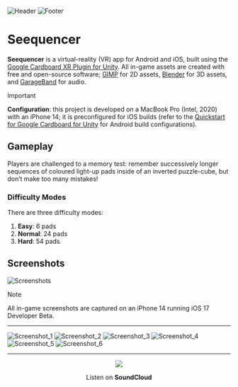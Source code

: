 ![Header](https://github.com/jack-c-lloyd/Seequencer/assets/34939944/bd04e0ba-350e-4610-9252-9e0fd15684ec)
![Footer](https://github.com/jack-c-lloyd/Seequencer/assets/34939944/666673f2-a0ca-49f3-8bd8-54a9516c3fb9)

# Seequencer

**Seequencer** is a virtual-reality (VR) app for Android and iOS, built using the [Google Cardboard XR Plugin for Unity](https://github.com/googlevr/cardboard-xr-plugin?tab=readme-ov-file). All in-game assets are created with free and open-source software; [GIMP](https://www.gimp.org) for 2D assets, [Blender](https://www.blender.org) for 3D assets, and [GarageBand](https://www.apple.com/mac/garageband/) for audio.

> [!IMPORTANT]
> **Configuration**: this project is developed on a MacBook Pro (Intel, 2020) with an iPhone 14; it is preconfigured for iOS builds (refer to the [Quickstart for Google Cardboard for Unity](https://developers.google.com/cardboard/develop/unity/quickstart) for Android build configurations).

## Gameplay

Players are challenged to a memory test: remember successively longer sequences of coloured light-up pads inside of an inverted puzzle-cube, but don’t make too many mistakes!

### Difficulty Modes

There are three difficulty modes:

1. **Easy**: 6 pads
2. **Normal**: 24 pads
3. **Hard**: 54 pads

## Screenshots

![Screenshots](https://github.com/jack-c-lloyd/Seequencer/assets/34939944/34b6dee2-9a7c-4da5-bb50-1798c80ae0d9)

> [!NOTE]
> All in-game screenshots are captured on an iPhone 14 running iOS 17 Developer Beta.

---

![Screenshot_1](https://github.com/jack-c-lloyd/Seequencer/assets/34939944/2658d426-795a-4b69-bbd2-fb15a3480a9c)
![Screenshot_2](https://github.com/jack-c-lloyd/Seequencer/assets/34939944/549f12e7-c113-45be-a2a4-9e1882420b8d)
![Screenshot_3](https://github.com/jack-c-lloyd/Seequencer/assets/34939944/cda45e92-d535-4b72-bbd0-e4f721597eeb)
![Screenshot_4](https://github.com/jack-c-lloyd/Seequencer/assets/34939944/1fb16c30-f4ba-451e-8563-1c06fb046ca8)
![Screenshot_5](https://github.com/jack-c-lloyd/Seequencer/assets/34939944/d663441b-7739-42a8-aef9-6ce9781f3710)
![Screenshot_6](https://github.com/jack-c-lloyd/Seequencer/assets/34939944/9e9d88c7-4aa0-4ff8-b1e3-92a7ecff52d1)

---

<p align="center">
  <a href="https://soundcloud.com/jack-c-lloyd/seequencer">
    <img src="https://github.com/jack-c-lloyd/Seequencer/assets/34939944/18d10ac3-6723-4c23-817d-1454a8b4ba2c"/>
  </a>
</p>

<p align="center">Listen on <b>SoundCloud</b></p>
